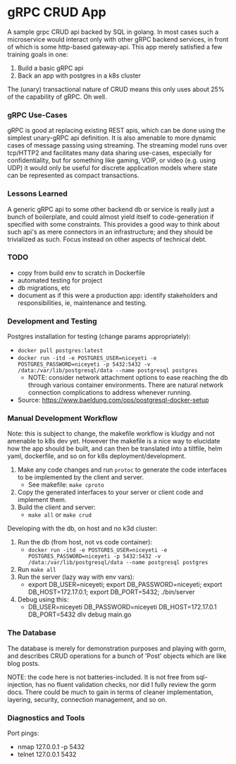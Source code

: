 # gRPC CRUD App

A sample grpc CRUD api backed by SQL in golang. 
In most cases such a microservice would interact only with other gRPC
backend services, in front of which is some http-based gateway-api.
This app merely satisfied a few training goals in one:
1) Build a basic gRPC api
2) Back an app with postgres in a k8s cluster

The (unary) transactional nature of CRUD means this only uses about 25% of the capability of gRPC.
Oh well.

### gRPC Use-Cases

gRPC is good at replacing existing REST apis, which can be done using the simplest unary-gRPC api definition. It is also amenable to more dynamic cases of message passing using streaming.
The streaming model runs over tcp/HTTP2 and facilitates many data sharing use-cases, especially
for confidentiality, but for something like gaming, VOIP, or video (e.g. using UDP) it would only be useful for discrete application models where state can be represented as compact transactions.


### Lessons Learned

A generic gRPC api to some other backend db or service is really just a bunch of boilerplate,
and could almost yield itself to code-generation if specified with some constraints. This
provides a good way to think about such api's as mere connectors in an infrastructure; and
they should be trivialized as such. Focus instead on other aspects of technical debt.

### TODO
- copy from build env to scratch in Dockerfile
- automated testing for project
- db migrations, etc
- document as if this were a production app: identify stakeholders and responsibilities,
  ie, maintenance and testing.

### Development and Testing

Postgres installation for testing (change params appropriately):
* `docker pull postgres:latest`
* `docker run -itd -e POSTGRES_USER=niceyeti -e POSTGRES_PASSWORD=niceyeti -p 5432:5432 -v /data:/var/lib/postgresql/data --name postgresql postgres`
    * NOTE: consider network attachment options to ease reaching the db through various container environments.
      There are natural network connection complications to address whenever running.
* Source: https://www.baeldung.com/ops/postgresql-docker-setup

### Manual Development Workflow

Note: this is subject to change, the makefile workflow is kludgy and not amenable to k8s dev yet.
However the makefile is a nice way to elucidate how the app should be built, and can then
be translated into a tiltfile, helm yaml, dockerfile, and so on for k8s deployment/development.

1) Make any code changes and run `protoc` to generate the code interfaces to be implemented by the client and server.
    * See makefile: `make cproto`
2) Copy the generated interfaces to your server or client code and implement them.
3) Build the client and server:
    * `make all` or `make crud`

Developing with the db, on host and no k3d cluster:
1) Run the db (from host, not vs code container):
    * `docker run -itd -e POSTGRES_USER=niceyeti -e POSTGRES_PASSWORD=niceyeti -p 5432:5432 -v /data:/var/lib/postgresql/data --name postgresql postgres`
2) Run `make all`
3) Run the server (lazy way with env vars):
    * export DB_USER=niceyeti; export DB_PASSWORD=niceyeti; export DB_HOST=172.17.0.1; export DB_PORT=5432; ./bin/server
4) Debug using this:
    * DB_USER=niceyeti DB_PASSWORD=niceyeti DB_HOST=172.17.0.1 DB_PORT=5432 dlv debug main.go

### The Database

The database is merely for demonstration purposes and playing with gorm,
and describes CRUD operations for a bunch of 'Post' objects which are like blog posts.

NOTE: the code here is not batteries-included.
It is not free from sql-injection, has no fluent validation checks, nor did I fully review the gorm docs.
There could be much to gain in terms of cleaner implementation, layering, security, connection management, and so on.



### Diagnostics and Tools

Port pings:
* nmap 127.0.0.1 -p 5432
* telnet 127.0.0.1 5432